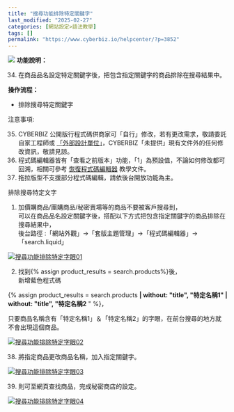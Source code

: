 ```yaml
---
title: "搜尋功能排除特定關鍵字"
last_modified: "2025-02-27"
categories: [網站設定>語法教學]
tags: []
permalink: "https://www.cyberbiz.io/helpcenter/?p=3852"
---
```


![](https://www.cyberbiz.io/support/wp-content/uploads/2021/08/全版本.png)
**功能說明：**  

34. 在商品品名設定特定關鍵字後，把包含指定關鍵字的商品排除在搜尋結果中。

**操作流程：**

* 排除搜尋特定關鍵字

注意事項:  

35. CYBERBIZ 公開版行程式碼供商家可「自行」修改，若有更改需求，敬請委託自家工程師或 [「外部設計單位」](https://docs.google.com/spreadsheets/d/1uvrqOE10xyMVPvUctgOw9HddT9wbty5ZCNnBQCpmlMI/edit?usp=sharing)，CYBERBIZ「未提供」現有文件外的任何修改資訊，敬請見諒。
36. 程式碼編輯器皆有「查看之前版本」功能，「1」為預設值，不論如何修改都可回溯，相關可參考 [ 恢復程式碼編輯器](https://www.cyberbiz.io/support/?p=16146) 教學文件。
37. 拖拉版型不支援部分程式碼編輯，請依後台開放功能為主。



排除搜尋特定文字  


1. 加價購商品/團購商品/秘密賣場等的商品不要被客戶搜尋到，  
可以在商品品名設定關鍵字後，搭配以下方式把包含指定關鍵字的商品排除在搜尋結果中，  
後台路徑 :「網站外觀」→「套版主題管理」→「程式碼編輯器」→「search.liquid」  

[![搜尋功能排除特定字眼01](https://www.cyberbiz.io/support/wp-content/uploads/2021/09/搜尋功能排除特定字眼01.png)](https://www.cyberbiz.io/support/wp-content/uploads/2021/09/搜尋功能排除特定字眼01.png)



2. 找到{% assign product_results = search.products%}後，  
新增藍色程式碼


{% assign product_results = search.products **| without: "title", "特定名稱1" | without: "title", "特定名稱2** " %}，

只要商品名稱含有「特定名稱1」＆「特定名稱2」的字眼，在前台搜尋的地方就不會出現這個商品。  

[![搜尋功能排除特定字眼02](https://www.cyberbiz.io/support/wp-content/uploads/2021/09/搜尋功能排除特定字眼02.png)](https://www.cyberbiz.io/support/wp-content/uploads/2021/09/搜尋功能排除特定字眼02.png)  

38. 將指定商品更改商品名稱，加入指定關鍵字。   

[![搜尋功能排除特定字眼03](https://www.cyberbiz.io/support/wp-content/uploads/2021/09/搜尋功能排除特定字眼03.png)](https://www.cyberbiz.io/support/wp-content/uploads/2021/09/搜尋功能排除特定字眼03.png)



39. 則可至網頁查找商品，完成秘密商店的設定。   

[![搜尋功能排除特定字眼04](https://www.cyberbiz.io/support/wp-content/uploads/2021/09/搜尋功能排除特定字眼04.png)](https://www.cyberbiz.io/support/wp-content/uploads/2021/09/搜尋功能排除特定字眼04.png)



